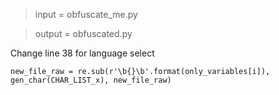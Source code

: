 >input = obfuscate_me.py

>output = obfuscated.py


Change line 38 for language select
```
new_file_raw = re.sub(r'\b{}\b'.format(only_variables[i]), gen_char(CHAR_LIST_x), new_file_raw)
```
